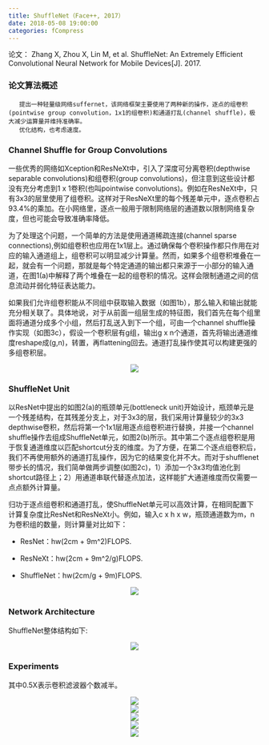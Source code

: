 ```yaml
---
title: ShuffleNet（Face++, 2017）
date: 2018-05-08 19:00:00
categories: fCompress
---
```


<script type="text/javascript" src="http://cdn.mathjax.org/mathjax/latest/MathJax.js?config=default"></script>

论文： Zhang X, Zhou X, Lin M, et al. ShuffleNet: An Extremely Efficient Convolutional Neural Network for Mobile Devices[J]. 2017.

### 论文算法概述

       提出一种轻量级网络suffernet，该网络框架主要使用了两种新的操作，逐点的组卷积(pointwise group convolution，1x1的组卷积)和通道打乱(channel shuffle)，极大减少运算量并维持准确率。
	   优化结构，也考虑速度。
	   
### Channel Shuffle for Group Convolutions

   一些优秀的网络如Xception和ResNeXt中，引入了深度可分离卷积(depthwise separable convolutions)和组卷积(group convolutions)，但注意到这些设计都没有充分考虑到1 x 1卷积(也叫pointwise convolutions)。例如在ResNeXt中，只有3x3的层里使用了组卷积。这样对于ResNeXt里的每个残差单元中，逐点卷积占93.4%的乘加。在小网络里，逐点一般用于限制网络层的通道数以限制网络复杂度，但也可能会导致准确率降低。

   为了处理这个问题，一个简单的方法是使用通道稀疏连接(channel sparse connections),例如组卷积也应用在1x1层上。通过确保每个卷积操作都只作用在对应的输入通道组上，组卷积可以明显减少计算量。然而，如果多个组卷积堆叠在一起，就会有一个问题，那就是每个特定通道的输出都只来源于一小部分的输入通道，在图1(a)中解释了两个堆叠在一起的组卷积的情况。这样会限制通道之间的信息流动并弱化特征表达能力。

   如果我们允许组卷积能从不同组中获取输入数据（如图1b），那么输入和输出就能充分相关联了。具体地说，对于从前面一组层生成的特征图，我们首先在每个组里面将通道分成多个小组，然后打乱送入到下一个组，可由一个channel shuffle操作实现（如图3c），假设一个卷积层有g组，输出g x n个通道，首先将输出通道维度reshape成(g,n)，转置，再flattening回去。通道打乱操作使其可以构建更强的多组卷积层。

<center><img src="{{ site.baseurl }}/images/pdCompress/shufflenet1.png"></center>

### ShuffleNet Unit
 
   以ResNet中提出的如图2(a)的瓶颈单元(bottleneck unit)开始设计，瓶颈单元是一个残差结构，在其残差分支上，对于3x3的层，我们采用计算量较少的3x3 depthwise卷积，然后将第一个1x1层用逐点组卷积进行替换，并接一个channel shuffle操作去组成ShuffleNet单元，如图2(b)所示。其中第二个逐点组卷积是用于恢复通道维度以匹配shortcut分支的维度。为了方便，在第二个逐点组卷积后，我们不再使用额外的通道打乱操作，因为它的结果变化并不大。而对于shufflenet带步长的情况，我们简单做两步调整(如图2c)，1）添加一个3x3均值池化到shortcut路径上；2）用通道串联代替逐点加法，这样能扩大通道维度而仅需要一点点额外计算量。

   归功于逐点组卷积和通道打乱，使ShuffleNet单元可以高效计算，在相同配置下计算复杂度比ResNet和ResNeXt小。例如，输入c x h x w，瓶颈通道数为m，n为卷积组的数量，则计算量对比如下：

* ResNet：hw(2cm + 9m^2)FLOPS.

* ResNeXt：hw(2cm + 9m^2/g)FLOPS.

* ShuffleNet：hw(2cm/g + 9m)FLOPS.

<center><img src="{{ site.baseurl }}/images/pdCompress/shufflenet2.png"></center>

### Network Architecture

   ShuffleNet整体结构如下:
   
<center><img src="{{ site.baseurl }}/images/pdCompress/shufflenet3.png"></center>

### Experiments

   其中0.5X表示卷积滤波器个数减半。
   
<center><img src="{{ site.baseurl }}/images/pdCompress/shufflenet4.png"></center>

<center><img src="{{ site.baseurl }}/images/pdCompress/shufflenet5.png"></center>

<center><img src="{{ site.baseurl }}/images/pdCompress/shufflenet6.png"></center>

<center><img src="{{ site.baseurl }}/images/pdCompress/shufflenet7.png"></center>

<center><img src="{{ site.baseurl }}/images/pdCompress/shufflenet8.png"></center>